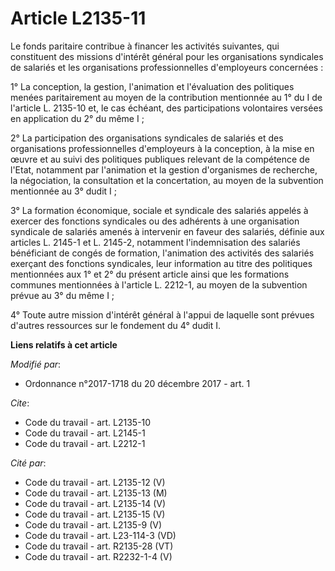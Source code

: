 # Article L2135-11

Le fonds paritaire contribue à financer les activités suivantes, qui constituent des missions d'intérêt général pour les
organisations syndicales de salariés et les organisations professionnelles d'employeurs concernées :

1° La conception, la gestion, l'animation et l'évaluation des politiques menées paritairement au moyen de la contribution
mentionnée au 1° du I de l'article L. 2135-10 et, le cas échéant, des participations volontaires versées en application du 2°
du même I ;

2° La participation des organisations syndicales de salariés et des organisations professionnelles d'employeurs à la
conception, à la mise en œuvre et au suivi des politiques publiques relevant de la compétence de l'Etat, notamment par
l'animation et la gestion d'organismes de recherche, la négociation, la consultation et la concertation, au moyen de la
subvention mentionnée au 3° dudit I ;

3° La formation économique, sociale et syndicale des salariés appelés à exercer des fonctions syndicales ou des adhérents à
une organisation syndicale de salariés amenés à intervenir en faveur des salariés, définie aux articles L. 2145-1 et L.
2145-2, notamment l'indemnisation des salariés bénéficiant de congés de formation, l'animation des activités des salariés
exerçant des fonctions syndicales, leur information au titre des politiques mentionnées aux 1° et 2° du présent article ainsi
que les formations communes mentionnées à l'article L. 2212-1, au moyen de la subvention prévue au 3° du même I ;

4° Toute autre mission d'intérêt général à l'appui de laquelle sont prévues d'autres ressources sur le fondement du 4° dudit
I.

**Liens relatifs à cet article**

_Modifié par_:

  - Ordonnance n°2017-1718 du 20 décembre 2017 - art. 1

_Cite_:

  - Code du travail - art. L2135-10
  - Code du travail - art. L2145-1
  - Code du travail - art. L2212-1

_Cité par_:

  - Code du travail - art. L2135-12 (V)
  - Code du travail - art. L2135-13 (M)
  - Code du travail - art. L2135-14 (V)
  - Code du travail - art. L2135-15 (V)
  - Code du travail - art. L2135-9 (V)
  - Code du travail - art. L23-114-3 (VD)
  - Code du travail - art. R2135-28 (VT)
  - Code du travail - art. R2232-1-4 (V)
